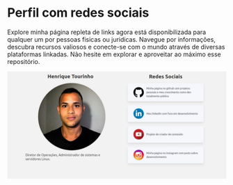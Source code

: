 # Perfil com redes sociais
Explore minha página repleta de links agora está disponibilizada para qualquer um por pessoas fisicas ou juridicas. 
Navegue por informações, descubra recursos valiosos e conecte-se com o mundo através de diversas plataformas linkadas. 
Não hesite em explorar e aproveitar ao máximo esse repositório.

  <img src="https://raw.githubusercontent.com/henriquetourinho/perfil-com-redes-sociais/main/media/v1.webp">
